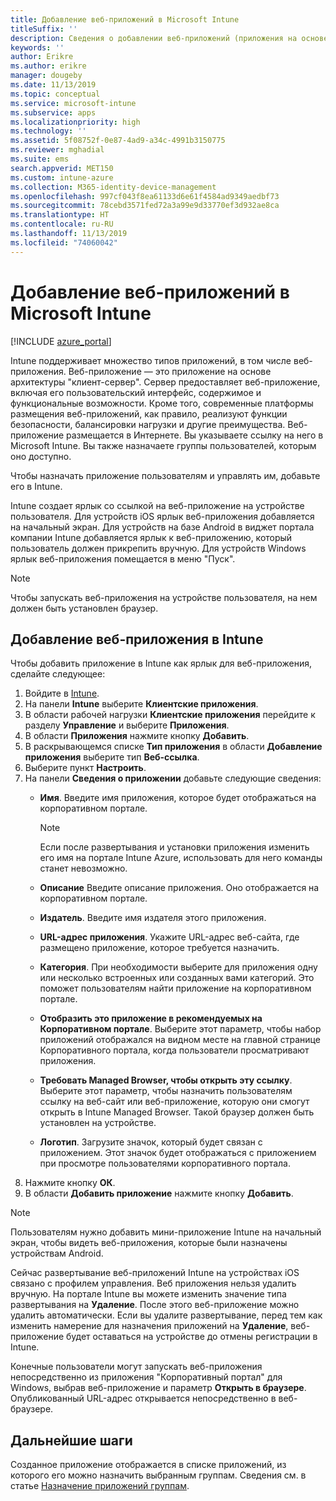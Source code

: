 ```yaml
---
title: Добавление веб-приложений в Microsoft Intune
titleSuffix: ''
description: Сведения о добавлении веб-приложений (приложения на основе архитектуры "клиент-сервер") в Microsoft Intune.
keywords: ''
author: Erikre
ms.author: erikre
manager: dougeby
ms.date: 11/13/2019
ms.topic: conceptual
ms.service: microsoft-intune
ms.subservice: apps
ms.localizationpriority: high
ms.technology: ''
ms.assetid: 5f08752f-0e87-4ad9-a34c-4991b3150775
ms.reviewer: mghadial
ms.suite: ems
search.appverid: MET150
ms.custom: intune-azure
ms.collection: M365-identity-device-management
ms.openlocfilehash: 997cf043f8ea61133d6e61f4584ad9349aedbf73
ms.sourcegitcommit: 78cebd3571fed72a3a99e9d33770ef3d932ae8ca
ms.translationtype: HT
ms.contentlocale: ru-RU
ms.lasthandoff: 11/13/2019
ms.locfileid: "74060042"
---
```

# <a name="add-web-apps-to-microsoft-intune"></a>Добавление веб-приложений в Microsoft Intune

[!INCLUDE [azure_portal](../includes/azure_portal.md)]

Intune поддерживает множество типов приложений, в том числе веб-приложения. Веб-приложение — это приложение на основе архитектуры "клиент-сервер". Сервер предоставляет веб-приложение, включая его пользовательский интерфейс, содержимое и функциональные возможности. Кроме того, современные платформы размещения веб-приложений, как правило, реализуют функции безопасности, балансировки нагрузки и другие преимущества. Веб-приложение размещается в Интернете. Вы указываете ссылку на него в Microsoft Intune. Вы также назначаете группы пользователей, которым оно доступно. 

Чтобы назначать приложение пользователям и управлять им, добавьте его в Intune. 

Intune создает ярлык со ссылкой на веб-приложение на устройстве пользователя. Для устройств iOS ярлык веб-приложения добавляется на начальный экран. Для устройств на базе Android в виджет портала компании Intune добавляется ярлык к веб-приложению, который пользователь должен прикрепить вручную. Для устройств Windows ярлык веб-приложения помещается в меню "Пуск".

> [!Note]
> Чтобы запускать веб-приложения на устройстве пользователя, на нем должен быть установлен браузер. 

## <a name="add-a-web-app-to-intune"></a>Добавление веб-приложения в Intune
Чтобы добавить приложение в Intune как ярлык для веб-приложения, сделайте следующее:

1. Войдите в [Intune](https://go.microsoft.com/fwlink/?linkid=2090973).
3. На панели **Intune** выберите **Клиентские приложения**.
4. В области рабочей нагрузки **Клиентские приложения** перейдите к разделу **Управление** и выберите **Приложения**.
5. В области **Приложения** нажмите кнопку **Добавить**.
6. В раскрывающемся списке **Тип приложения** в области **Добавление приложения** выберите тип **Веб-ссылка**.
7. Выберите пункт **Настроить**.
8. На панели **Сведения о приложении** добавьте следующие сведения:
    - **Имя**.  Введите имя приложения, которое будет отображаться на корпоративном портале. 

        > [!NOTE]
        > Если после развертывания и установки приложения изменить его имя на портале Intune Azure, использовать для него команды станет невозможно.

    - **Описание** Введите описание приложения. Оно отображается на корпоративном портале.
    - **Издатель**. Введите имя издателя этого приложения.
    - **URL-адрес приложения**. Укажите URL-адрес веб-сайта, где размещено приложение, которое требуется назначить.
    - **Категория**. При необходимости выберите для приложения одну или несколько встроенных или созданных вами категорий. Это поможет пользователям найти приложение на корпоративном портале.
    - **Отобразить это приложение в рекомендуемых на Корпоративном портале**. Выберите этот параметр, чтобы набор приложений отображался на видном месте на главной странице Корпоративного портала, когда пользователи просматривают приложения.
    - **Требовать Managed Browser, чтобы открыть эту ссылку**. Выберите этот параметр, чтобы назначить пользователям ссылку на веб-сайт или веб-приложение, которую они смогут открыть в Intune Managed Browser. Такой браузер должен быть установлен на устройстве.
    - **Логотип**. Загрузите значок, который будет связан с приложением. Этот значок будет отображаться с приложением при просмотре пользователями корпоративного портала.
9. Нажмите кнопку **ОК**.
10. В области **Добавить приложение** нажмите кнопку **Добавить**.

> [!Note]
> Пользователям нужно добавить мини-приложение Intune на начальный экран, чтобы видеть веб-приложения, которые были назначены устройствам Android.
>
> Сейчас развертывание веб-приложений Intune на устройствах iOS связано с профилем управления. Веб приложения нельзя удалить вручную. На портале Intune вы можете изменить значение типа развертывания на **Удаление**. После этого веб-приложение можно удалить автоматически. Если вы удалите развертывание, перед тем как изменить намерение для назначения приложений на **Удаление**, веб-приложение будет оставаться на устройстве до отмены регистрации в Intune.

Конечные пользователи могут запускать веб-приложения непосредственно из приложения "Корпоративный портал" для Windows, выбрав веб-приложение и параметр **Открыть в браузере**. Опубликованный URL-адрес открывается непосредственно в веб-браузере. 

## <a name="next-steps"></a>Дальнейшие шаги

Созданное приложение отображается в списке приложений, из которого его можно назначить выбранным группам. Сведения см. в статье [Назначение приложений группам](apps-deploy.md). 

